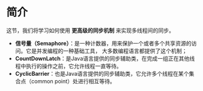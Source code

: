 简介
===============================================
这节，我们将学习如何使用 **更高级的同步机制** 来实现多线程间的同步。

+ **信号量（Semaphore）**：是一种计数器，用来保护一个或者多个共享资源的访问。它是并发编程的一种基础工具，
大多数编程语言都提供了这个机制；
+ **CountDownLatch**：是Java语言提供的同步辅助类，在完成一组正在其他线程中执行的操作之前，它允许线程一直等待。
+ **CyclicBarrier**：也是Java语言提供的同步辅助类，它允许多个线程在某个集合点（common point）处进行相互等待。
